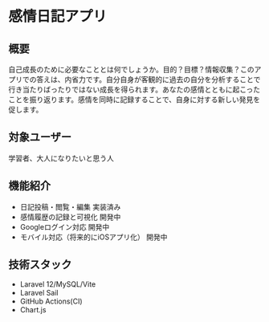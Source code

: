 # 感情日記アプリ

## 概要
自己成長のために必要なこととは何でしょうか。目的？目標？情報収集？このアプリでの答えは、内省力です。自分自身が客観的に過去の自分を分析することで行き当たりばったりではない成長を得られます。あなたの感情とともに起こったことを振り返ります。感情を同時に記録することで、自身に対する新しい発見を促します。

## 対象ユーザー
学習者、大人になりたいと思う人

## 機能紹介
- 日記投稿・閲覧・編集    実装済み
- 感情履歴の記録と可視化    開発中
- Googleログイン対応    開発中
- モバイル対応（将来的にiOSアプリ化）   開発中

## 技術スタック
- Laravel 12/MySQL/Vite
- Laravel Sail
- GitHub Actions(CI)
- Chart.js